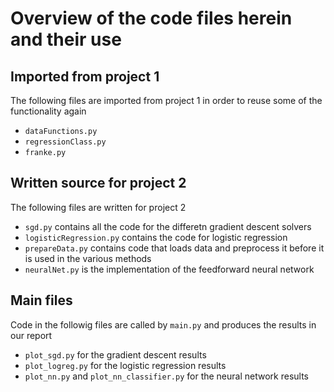 # Overview of the code files herein and their use

## Imported from project 1

The following files are imported from project 1 in order to reuse some of the functionality again

 - `dataFunctions.py`
 - `regressionClass.py`
 - `franke.py`

## Written source for project 2

The following files are written for project 2

- `sgd.py` contains all the code for the differetn gradient descent solvers
- `logisticRegression.py` contains the code for logistic regression
- `prepareData.py` contains code that loads data and preprocess it before it is used in the various methods
- `neuralNet.py` is the implementation of the feedforward neural network

## Main files

Code in the followig files are called by `main.py` and produces the results in our report

 - `plot_sgd.py` for the gradient descent results
 - `plot_logreg.py` for the logistic regression results
 - `plot_nn.py` and `plot_nn_classifier.py` for the neural network results
